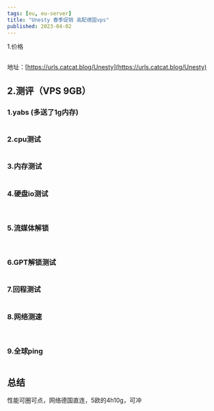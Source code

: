 ```yaml
---
tags: [eu, eu-server]
title: "Unesty 春季促销 高配德国vps"
published: 2023-04-02
---
```


1.价格

<picture>
    <source srcset="https://s3.catcat.blog/images/2023/04/image-130.avif" type="image/avif">
    <source srcset="https://s3.catcat.blog/images/2023/04/image-130.webp" type="image/webp">
    <img src="https://s3.catcat.blog/images/2023/04/image-130.jpg" alt="" loading="lazy">
</picture>

地址：[https://urls.catcat.blog/Unesty](https://urls.catcat.blog/Unesty)

## 2.测评（VPS 9GB）

### 1.yabs (多送了1g内存)

<picture>
    <source srcset="https://s3.catcat.blog/images/2023/04/image-131.avif" type="image/avif">
    <source srcset="https://s3.catcat.blog/images/2023/04/image-131.webp" type="image/webp">
    <img src="https://s3.catcat.blog/images/2023/04/image-131.jpg" alt="" loading="lazy">
</picture>

### 2.cpu测试

<picture>
    <source srcset="https://s3.catcat.blog/images/2023/04/image-132.avif" type="image/avif">
    <source srcset="https://s3.catcat.blog/images/2023/04/image-132.webp" type="image/webp">
    <img src="https://s3.catcat.blog/images/2023/04/image-132.jpg" alt="" loading="lazy">
</picture>

### 3.内存测试

<picture>
    <source srcset="https://s3.catcat.blog/images/2023/04/image-133.avif" type="image/avif">
    <source srcset="https://s3.catcat.blog/images/2023/04/image-133.webp" type="image/webp">
    <img src="https://s3.catcat.blog/images/2023/04/image-133.jpg" alt="" loading="lazy">
</picture>

### 4.硬盘io测试

<picture>
    <source srcset="https://s3.catcat.blog/images/2023/04/image-136.avif" type="image/avif">
    <source srcset="https://s3.catcat.blog/images/2023/04/image-136.webp" type="image/webp">
    <img src="https://s3.catcat.blog/images/2023/04/image-136.jpg" alt="" loading="lazy">
</picture>

<picture>
    <source srcset="https://s3.catcat.blog/images/2023/04/image-135.avif" type="image/avif">
    <source srcset="https://s3.catcat.blog/images/2023/04/image-135.webp" type="image/webp">
    <img src="https://s3.catcat.blog/images/2023/04/image-135.jpg" alt="" loading="lazy">
</picture>

### 5.流媒体解锁

<picture>
    <source srcset="https://s3.catcat.blog/images/2023/04/image-137.avif" type="image/avif">
    <source srcset="https://s3.catcat.blog/images/2023/04/image-137.webp" type="image/webp">
    <img src="https://s3.catcat.blog/images/2023/04/image-137.jpg" alt="" loading="lazy">
</picture>

<picture>
    <source srcset="https://s3.catcat.blog/images/2023/04/image-138.avif" type="image/avif">
    <source srcset="https://s3.catcat.blog/images/2023/04/image-138.webp" type="image/webp">
    <img src="https://s3.catcat.blog/images/2023/04/image-138.jpg" alt="" loading="lazy">
</picture>

### 6.GPT解锁测试

<picture>
    <source srcset="https://s3.catcat.blog/images/2023/04/image-139.avif" type="image/avif">
    <source srcset="https://s3.catcat.blog/images/2023/04/image-139.webp" type="image/webp">
    <img src="https://s3.catcat.blog/images/2023/04/image-139.jpg" alt="" loading="lazy">
</picture>

### 7.回程测试

<picture>
    <source srcset="https://s3.catcat.blog/images/2023/04/image-140.avif" type="image/avif">
    <source srcset="https://s3.catcat.blog/images/2023/04/image-140.webp" type="image/webp">
    <img src="https://s3.catcat.blog/images/2023/04/image-140.jpg" alt="" loading="lazy">
</picture>

### 8.网络测速

<picture>
    <source srcset="https://s3.catcat.blog/images/2023/04/image-141.avif" type="image/avif">
    <source srcset="https://s3.catcat.blog/images/2023/04/image-141.webp" type="image/webp">
    <img src="https://s3.catcat.blog/images/2023/04/image-141.jpg" alt="" loading="lazy">
</picture>

<picture>
    <source srcset="https://s3.catcat.blog/images/2023/04/image-142.avif" type="image/avif">
    <source srcset="https://s3.catcat.blog/images/2023/04/image-142.webp" type="image/webp">
    <img src="https://s3.catcat.blog/images/2023/04/image-142.jpg" alt="" loading="lazy">
</picture>

### 9.全球ping

<picture>
    <source srcset="https://s3.catcat.blog/images/2023/04/image-143.avif" type="image/avif">
    <source srcset="https://s3.catcat.blog/images/2023/04/image-143.webp" type="image/webp">
    <img src="https://s3.catcat.blog/images/2023/04/image-143.jpg" alt="" loading="lazy">
</picture>

## 总结

性能可圈可点，网络德国直连，5欧的4h10g，可冲